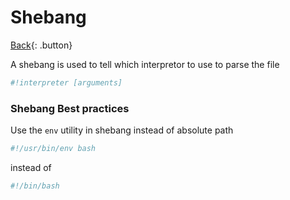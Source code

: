 # Shebang

[Back](../index.md#unix){: .button}

A shebang is used to tell which interpretor to use to parse the file

```sh
#!interpreter [arguments]
```

### Shebang Best practices

Use the `env` utility in shebang instead of absolute path

```sh
#!/usr/bin/env bash
```

instead of

```sh
#!/bin/bash
```

